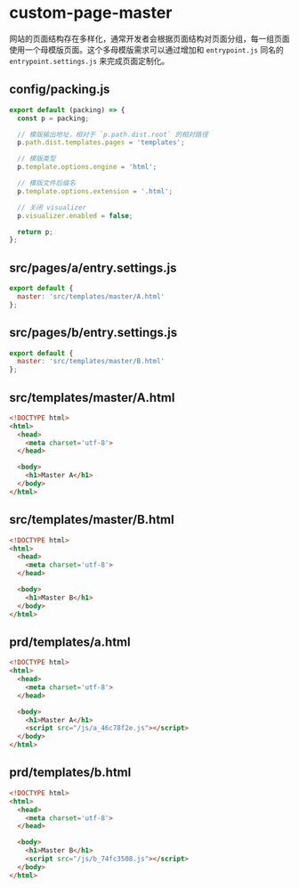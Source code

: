 # custom-page-master

网站的页面结构存在多样化，通常开发者会根据页面结构对页面分组，每一组页面使用一个母模版页面。这个多母模版需求可以通过增加和 `entrypoint.js` 同名的 `entrypoint.settings.js` 来完成页面定制化。

## config/packing.js
```javascript
export default (packing) => {
  const p = packing;

  // 模版输出地址，相对于 `p.path.dist.root` 的相对路径
  p.path.dist.templates.pages = 'templates';

  // 模版类型
  p.template.options.engine = 'html';

  // 模版文件后缀名
  p.template.options.extension = '.html';

  // 关闭 visualizer
  p.visualizer.enabled = false;

  return p;
};
```

## src/pages/a/entry.settings.js
```javascript
export default {
  master: 'src/templates/master/A.html'
};
```

## src/pages/b/entry.settings.js
```javascript
export default {
  master: 'src/templates/master/B.html'
};
```

## src/templates/master/A.html
```html
<!DOCTYPE html>
<html>
  <head>
    <meta charset='utf-8'>
  </head>

  <body>
    <h1>Master A</h1>
  </body>
</html>
```

## src/templates/master/B.html
```html
<!DOCTYPE html>
<html>
  <head>
    <meta charset='utf-8'>
  </head>

  <body>
    <h1>Master B</h1>
  </body>
</html>
```

## prd/templates/a.html
```html
<!DOCTYPE html>
<html>
  <head>
    <meta charset='utf-8'>
  </head>

  <body>
    <h1>Master A</h1>
    <script src="/js/a_46c78f2e.js"></script>
  </body>
</html>
```

## prd/templates/b.html
```html
<!DOCTYPE html>
<html>
  <head>
    <meta charset='utf-8'>
  </head>

  <body>
    <h1>Master B</h1>
    <script src="/js/b_74fc3508.js"></script>
  </body>
</html>
```
